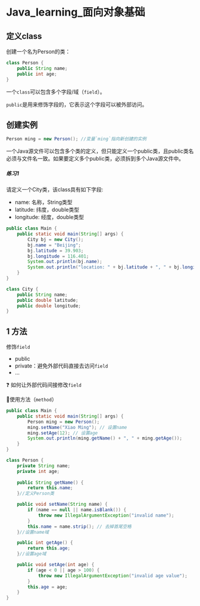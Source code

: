 # Java_learning_面向对象基础

## 定义class

创建一个名为Person的类：

```java
class Person {
    public String name;
    public int age;
}
```

一个`class`可以包含多个字段/域（`field`）。

`public`是用来修饰字段的，它表示这个字段可以被外部访问。

## 创建实例

```java
Person ming = new Person(); //变量`ming`指向新创建的实例
```

 一个Java源文件可以包含多个类的定义，但只能定义一个public类，且public类名必须与文件名一致。如果要定义多个public类，必须拆到多个Java源文件中。

##### 练习1

请定义一个City类，该class具有如下字段:

- name: 名称，String类型
- latitude: 纬度，double类型
- longitude: 经度，double类型

```java
public class Main {
    public static void main(String[] args) {
        City bj = new City();
        bj.name = "Beijing";
        bj.latitude = 39.903;
        bj.longitude = 116.401;
        System.out.println(bj.name);
        System.out.println("location: " + bj.latitude + ", " + bj.longitude);
    }
}

class City {
    public String name;
    public double latitude;
    public double longitude;
}
```

## 1 方法

修饰`field`

- public
- private：避免外部代码直接去访问`field`
- ...

:question: 如何让外部代码间接修改`field`

:rotating_light:使用方法（`method`）

```java
public class Main {
    public static void main(String[] args) {
        Person ming = new Person();
        ming.setName("Xiao Ming"); // 设置name
        ming.setAge(12); // 设置age
        System.out.println(ming.getName() + ", " + ming.getAge());
    }
}

class Person {
    private String name;
    private int age;
    
    public String getName() {
    	return this.name;
	}//定义Person类

	public void setName(String name) {
        if (name == null || name.isBlank()) {
        	throw new IllegalArgumentException("invalid name");
    	}
    	this.name = name.strip(); // 去掉首尾空格
	}//设置name域

	public int getAge() {
    	return this.age;
	}//设置age域

	public void setAge(int age) {
    	if (age < 0 || age > 100) {
        	throw new IllegalArgumentException("invalid age value");
    	}
    	this.age = age;
	}
}
```



